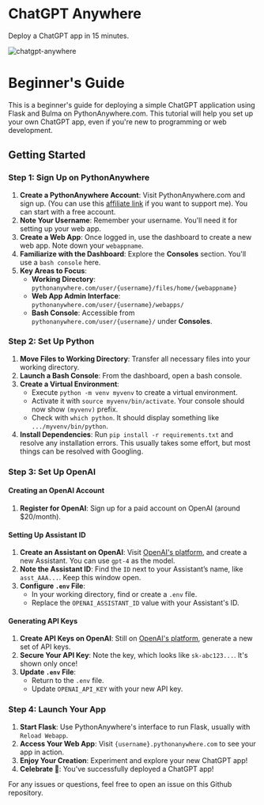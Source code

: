 # ChatGPT Anywhere
Deploy a ChatGPT app in 15 minutes. 

![chatgpt-anywhere](https://github.com/rrmn/chatgpt-anywhere/assets/14080347/0a73b07e-099c-4369-a2d4-43a77aaa6984)

# Beginner's Guide
This is a beginner's guide for deploying a simple ChatGPT application using Flask and Bulma on PythonAnywhere.com. This tutorial will help you set up your own ChatGPT app, even if you're new to programming or web development.

## Getting Started

### Step 1: Sign Up on PythonAnywhere
1. **Create a PythonAnywhere Account**: Visit PythonAnywhere.com  and sign up. (You can use this [affiliate link](https://www.pythonanywhere.com/?affiliate_id=00ffc226) if you want to support me). You can start with a free account. 
2. **Note Your Username**: Remember your username. You'll need it for setting up your web app.
3. **Create a Web App**: Once logged in, use the dashboard to create a new web app. Note down your `webappname`.
4. **Familiarize with the Dashboard**: Explore the **Consoles** section. You'll use a `bash console` here.
5. **Key Areas to Focus**: 
    - **Working Directory**: `pythonanywhere.com/user/{username}/files/home/{webappname}`
    - **Web App Admin Interface**: `pythonanywhere.com/user/{username}/webapps/`
    - **Bash Console**: Accessible from `pythonanywhere.com/user/{username}/` under **Consoles**.

### Step 2: Set Up Python
1. **Move Files to Working Directory**: Transfer all necessary files into your working directory.
2. **Launch a Bash Console**: From the dashboard, open a bash console.
3. **Create a Virtual Environment**:
    - Execute `python -m venv myvenv` to create a virtual environment.
    - Activate it with `source myvenv/bin/activate`. Your console should now show `(myvenv)` prefix.
    - Check with `which python`. It should display something like `.../myvenv/bin/python`.
4. **Install Dependencies**: Run `pip install -r requirements.txt` and resolve any installation errors. This usually takes some effort, but most things can be resolved with Googling.

### Step 3: Set Up OpenAI

#### Creating an OpenAI Account
1. **Register for OpenAI**: Sign up for a paid account on OpenAI (around $20/month).

#### Setting Up Assistant ID
1. **Create an Assistant on OpenAI**: Visit [OpenAI's platform](https://platform.openai.com), and create a new Assistant. You can use `gpt-4` as the model.
2. **Note the Assistant ID**: Find the `ID` next to your Assistant’s name, like `asst_AAA...`. Keep this window open.
3. **Configure `.env` File**:
    - In your working directory, find or create a `.env` file.
    - Replace the `OPENAI_ASSISTANT_ID` value with your Assistant's ID.

#### Generating API Keys
1. **Create API Keys on OpenAI**: Still on [OpenAI's platform](https://platform.openai.com), generate a new set of API keys.
2. **Secure Your API Key**: Note the key, which looks like `sk-abc123...`. It's shown only once!
3. **Update `.env` File**:
    - Return to the `.env` file.
    - Update `OPENAI_API_KEY` with your new API key.

### Step 4: Launch Your App
1. **Start Flask**: Use PythonAnywhere's interface to run Flask, usually with `Reload Webapp`.
2. **Access Your Web App**: Visit `{username}.pythonanywhere.com` to see your app in action.
3. **Enjoy Your Creation**: Experiment and explore your new ChatGPT app!
4. **Celebrate 🎉**: You've successfully deployed a ChatGPT app!

For any issues or questions, feel free to open an issue on this Github repository.
